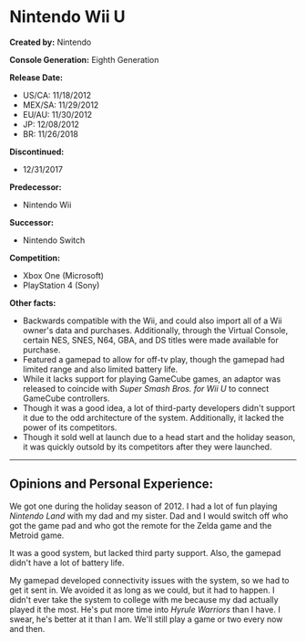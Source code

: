 # Nintendo Wii U

**Created by:** Nintendo

**Console Generation:**  Eighth Generation

**Release Date:**
* US/CA: 11/18/2012
* MEX/SA: 11/29/2012
* EU/AU: 11/30/2012
* JP: 12/08/2012
* BR: 11/26/2018

**Discontinued:**
* 12/31/2017

**Predecessor:**
* Nintendo Wii

**Successor:**
* Nintendo Switch

**Competition:**
* Xbox One (Microsoft)
* PlayStation 4 (Sony)

**Other facts:**
* Backwards compatible with the Wii, and could also import all of a Wii owner's data and purchases. Additionally, through the Virtual Console, certain NES, SNES, N64, GBA, and DS titles were made available for purchase.
* Featured a gamepad to allow for off-tv play, though the gamepad had limited range and also limited battery life.
* While it lacks support for playing GameCube games, an adaptor was released to coincide with *Super Smash Bros. for Wii U* to connect GameCube controllers.
* Though it was a good idea, a lot of third-party developers didn't support it due to the odd architecture of the system. Additionally, it lacked the power of its competitors.
* Though it sold well at launch due to a head start and the holiday season, it was quickly outsold by its competitors after they were launched.

---

## Opinions and Personal Experience:
We got one during the holiday season of 2012. I had a lot of fun playing *Nintendo Land* with my dad and my sister. Dad and I would switch off who got the game pad and who got the remote for the Zelda game and the Metroid game.

It was a good system, but lacked third party support. Also, the gamepad didn't have a lot of battery life.

My gamepad developed connectivity issues with the system, so we had to get it sent in. We avoided it as long as we could, but it had to happen.
I didn't ever take the system to college with me because my dad actually played it the most. He's put more time into *Hyrule Warriors* than I have. I swear, he's better at it than I am. We'll still play a game or two every now and then.
